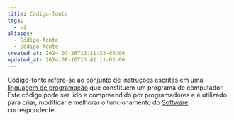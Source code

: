 ```yaml
---
title: Código-fonte
tags:
  - v1
aliases:
  - Código-fonte
  - código-fonte
created_at: 2024-07-26T13:21:33-03:00
updated_at: 2024-08-16T13:41:11-03:00
---
```


Código-fonte refere-se ao conjunto de instruções escritas em uma [linguagem de programação](../../../../ideias/2024/07/08/Linguagem_de_programacao.md)  que constituem um programa de computador. Este código pode ser lido e compreendido por programadores e é utilizado para criar, modificar e melhorar o funcionamento do [Software](Software.md) correspondente.